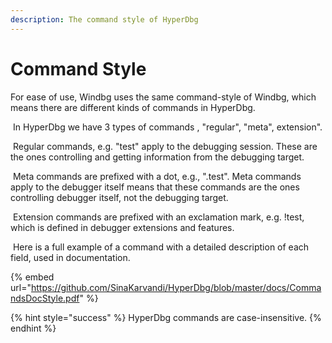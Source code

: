 ```yaml
---
description: The command style of HyperDbg
---
```


# Command Style

For ease of use, Windbg uses the same command-style of Windbg, which means there are different kinds of commands in HyperDbg.

‌ In HyperDbg we have 3 types of commands , "regular", "meta", extension".

‌ Regular commands, e.g. "test" apply to the debugging session. These are the ones controlling and getting information from the debugging target.

‌ Meta commands are prefixed with a dot, e.g., ".test". Meta commands apply to the debugger itself means that these commands are the ones controlling debugger itself, not the debugging target.

‌ Extension commands are prefixed with an exclamation mark, e.g. !test, which is defined in debugger extensions and features.

‌ Here is a full example of a command with a detailed description of each field, used in documentation.

{% embed url="https://github.com/SinaKarvandi/HyperDbg/blob/master/docs/CommandsDocStyle.pdf" %}

{% hint style="success" %}
HyperDbg commands are case-insensitive.
{% endhint %}

